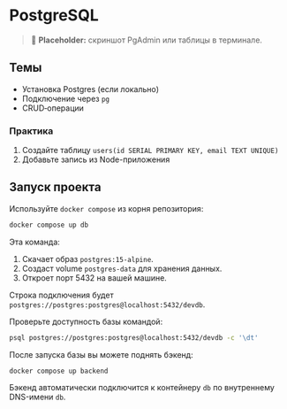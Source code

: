 # PostgreSQL

> 🚧 **Placeholder:** скриншот PgAdmin или таблицы в терминале.

## Темы
- Установка Postgres (если локально)
- Подключение через `pg`
- CRUD‑операции

### Практика
1. Создайте таблицу `users(id SERIAL PRIMARY KEY, email TEXT UNIQUE)`
2. Добавьте запись из Node-приложения

## Запуск проекта

Используйте `docker compose` из корня репозитория:

```bash
docker compose up db
```

Эта команда:

1. Скачает образ `postgres:15-alpine`.
2. Создаст volume `postgres-data` для хранения данных.
3. Откроет порт 5432 на вашей машине.

Строка подключения будет `postgres://postgres:postgres@localhost:5432/devdb`.

Проверьте доступность базы командой:

```bash
psql postgres://postgres:postgres@localhost:5432/devdb -c '\dt'
```

После запуска базы вы можете поднять бэкенд:

```bash
docker compose up backend
```

Бэкенд автоматически подключится к контейнеру `db` по внутреннему DNS-имени `db`.
